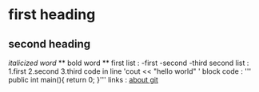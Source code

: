 # first heading 
## second heading 
*italicized word*
** bold word **
first list :
-first 
-second 
-third
second list :
1.first
2.second
3.third
code in line 'cout << "hello world" '
block code :
''' public int main(){
return 0;
}'''
links :
[about git](https://github.com)
